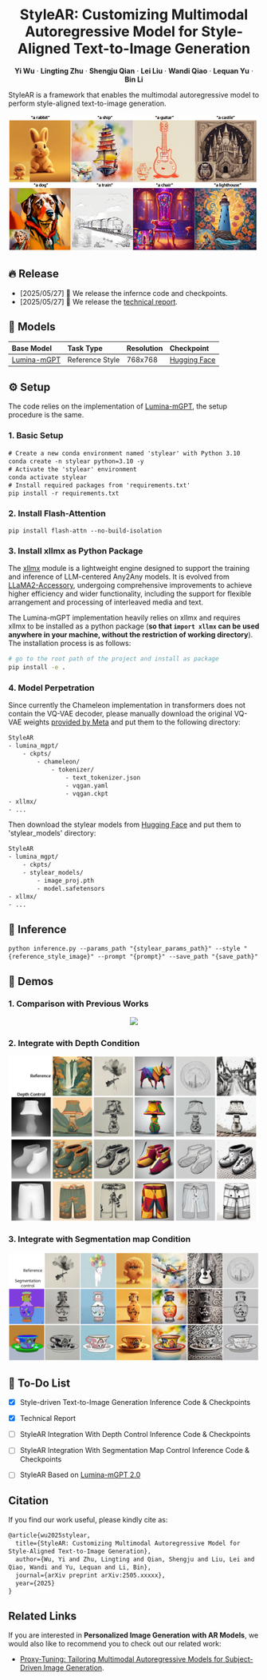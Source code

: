 <div align="center">
<h1>StyleAR: Customizing Multimodal Autoregressive Model for Style-Aligned Text-to-Image Generation</h1>

**Yi Wu** · **Lingting Zhu** · **Shengju Qian** · **Lei Liu** · **Wandi Qiao** · **Lequan Yu** · **Bin Li**

</div>

StyleAR is a framework that enables the multimodal autoregressive model to perform style-aligned text-to-image generation.

<div align="center">
<img src='assets/teaser.png' width = 875 >
</div>

## 🔥 Release
- [2025/05/27] 🎉 We release the infernce code and checkpoints.
- [2025/05/27] 🎉 We release the [technical report](https://arxiv.org/abs/2505.19874).

## 🧰 Models
|Base Model| Task Type | Resolution | Checkpoint |
|:---------|:---------|:--------|:--------|
|[Lumina-mGPT](https://huggingface.co/Alpha-VLLM/Lumina-mGPT-7B-768)| Reference Style |768x768|[Hugging Face](https://huggingface.co/Ani2017/StyleAR)|

## ⚙️ Setup
The code relies on the implementation of [Lumina-mGPT](https://github.com/Alpha-VLLM/Lumina-mGPT/tree/main), the setup procedure is the same.
### 1. Basic Setup

```
# Create a new conda environment named 'stylear' with Python 3.10
conda create -n stylear python=3.10 -y
# Activate the 'stylear' environment
conda activate stylear
# Install required packages from 'requirements.txt'
pip install -r requirements.txt
```

### 2. Install Flash-Attention
```
pip install flash-attn --no-build-isolation
```

### 3. Install xllmx as Python Package
The [xllmx](./xllmx) module is a lightweight engine designed to support the training and inference of
LLM-centered Any2Any models. It is evolved from [LLaMA2-Accessory](https://github.com/Alpha-VLLM/LLaMA2-Accessory), undergoing comprehensive improvements to achieve higher efficiency and
wider functionality, including the support for flexible arrangement and processing of interleaved media and text.

The Lumina-mGPT implementation heavily relies on xllmx and requires xllmx to be installed as a python package (**so that `import xllmx` can be used anywhere in your machine, without the restriction of working directory**).
The installation process is as follows:
```bash
# go to the root path of the project and install as package
pip install -e .
```

### 4. Model Perpetration
Since currently the Chameleon implementation in transformers does not contain the VQ-VAE decoder, please manually download the original VQ-VAE weights [provided by Meta](https://github.com/facebookresearch/chameleon) and
put them to the following directory:

```
StyleAR
- lumina_mgpt/
    - ckpts/
        - chameleon/
            - tokenizer/
                - text_tokenizer.json
                - vqgan.yaml
                - vqgan.ckpt
- xllmx/
- ...
```

Then download the stylear models from [Hugging Face](https://huggingface.co/Ani2017/StyleAR) and put them to 'stylear_models' directory:

```
StyleAR
- lumina_mgpt/
    - ckpts/
    - stylear_models/
        - image_proj.pth
        - model.safetensors
- xllmx/
- ...
```

## 💫 Inference
```
python inference.py --params_path "{stylear_params_path}" --style "{reference_style_image}" --prompt "{prompt}" --save_path "{save_path}"
```

## 🔆 Demos

### 1. Comparison with Previous Works

<p align="center">
  <img src="assets/comparison.png">
</p>

### 2. Integrate with Depth Condition

<p align="center">
  <img src="assets/depth.png">
</p>

### 3. Integrate with Segmentation map Condition

<p align="center">
  <img src="assets/seg.png">
</p>


## 📝 To-Do List
 - [x] Style-driven Text-to-Image Generation Inference Code & Checkpoints
 - [x] Technical Report
 - [ ] StyleAR Integration With Depth Control Inference Code & Checkpoints
 - [ ] StyleAR Integration With Segmentation Map Control Inference Code & Checkpoints
 - [ ] StyleAR Based on [Lumina-mGPT 2.0](https://github.com/Alpha-VLLM/Lumina-mGPT-2.0)


## Citation

If you find our work useful, please kindly cite as:
```
@article{wu2025stylear,
  title={StyleAR: Customizing Multimodal Autoregressive Model for Style-Aligned Text-to-Image Generation},
  author={Wu, Yi and Zhu, Lingting and Qian, Shengju and Liu, Lei and Qiao, Wandi and Yu, Lequan and Li, Bin},
  journal={arXiv preprint arXiv:2505.xxxxx},
  year={2025}
}

```

## Related Links
If you are interested in **Personalized Image Generation with AR Models**, we would also like to recommend you to check out our related work:

* [Proxy-Tuning: Tailoring Multimodal Autoregressive Models for Subject-Driven Image Generation](https://arxiv.org/abs/2503.10125).
